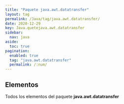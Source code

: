 ```yaml
---
title: "Paquete java.awt.datatransfer"
layout: tag
permalink: /Java/tag/java.awt.datatransfer/
date: 2020-12-29
key: Java.quetejava.awt.datatransfer
sidebar: 
  nav: java
aside: 
  toc: true
pagination: 
  enabled: true
  tag: "java.awt.datatransfer"
  permalink: /:num/
---
```


<h2>Elementos</h2>
Todos los elementos del paquete <strong>java.awt.datatransfer</strong>
